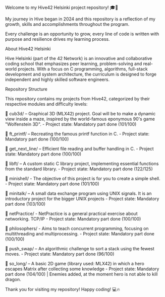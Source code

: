 Welcome to my Hive42 Helsinki project repository! 🎓🚀

My journey in Hive began in 2024 and this repository is a reflection of my growth, skills and accomplishments throughout the program.

Every challenge is an opportunity to grow, every line of code is written with purpose and resilience drives my learning process.

About Hive42 Helsinki

Hive Helsinki (part of the 42 Network) is an innovative and collaborative coding school that emphasizes peer learning, problem-solving and real-world projects. With a focus on C programming, algorithms, full-stack development and system architecture, the curriculum is designed to forge independent and highly skilled software engineers.

Repository Structure

This repository contains my projects from Hive42, categorized by their respective modules and difficulty levels:
     
📂 cub3d/ – Graphical 3D (MLX42) project. Goal will be to make a dynamic view inside a maze, inspired by the world-famous eponymous 90's game "Wolfenstein 3D".
	   - Project state: Mandatory part done (101/100)

📂 ft_printf/ – Recreating the famous printf function in C.
               - Project state: Mandatory part done (100/100)

📂 get_next_line/ – Efficient file reading and buffer handling in C.
                   - Project state: Mandatory part done (100/100)

📂 libft/ – A custom static C library project, implementing essential functions from the standard library.
           - Project state: Mandatory part done (122/125)
               
📂 minishell/ - The objective of this project is for you to create a simple shell.
	       - Project state: Mandatory part done (101/100)

📂 minitalk/ – A small data exchange program using UNIX signals. It is an introductory project for the bigger UNIX projects 
              - Project state: Mandatory part done (103/100)

📂 netPractice/ - NetPractice is a general practical exercise about networking. TCP/IP
		 - Project state: Mandatory part done (100/100)

📂 philosophers/ - Aims to teach concurrent programming, focusing on multithreading and multiprocessing.
		  - Project state: Mandatory part done (100/100)

📂 push_swap/ – An algorithmic challenge to sort a stack using the fewest moves.
               - Project state: Mandatory part done (96/100)

📂 so_long/ – A basic 2D game (library used: MLX42) in which a hero escapes Matrix after collecting some knowledge
             - Project state: Mandatory part done (104/100) | Enemies added, at the moment hero is not able to kill dragon.

Thank you for visiting my repository! Happy coding! 💻🔥
